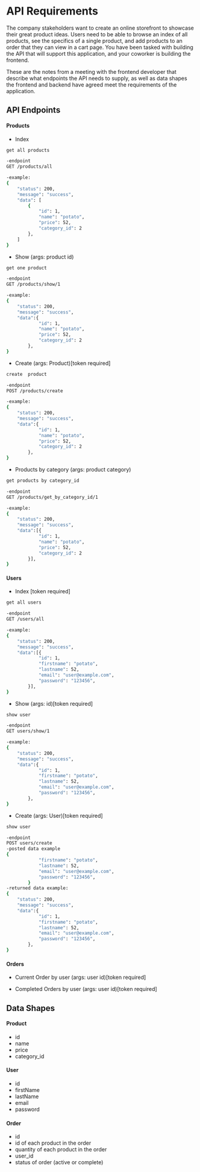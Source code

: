 # API Requirements

The company stakeholders want to create an online storefront to showcase their great product ideas. Users need to be able to browse an index of all products, see the specifics of a single product, and add products to an order that they can view in a cart page. You have been tasked with building the API that will support this application, and your coworker is building the frontend.

These are the notes from a meeting with the frontend developer that describe what endpoints the API needs to supply, as well as data shapes the frontend and backend have agreed meet the requirements of the application.

## API Endpoints

#### Products

- Index

```sh
get all products

-endpoint
GET /products/all

-example:
{
    "status": 200,
    "message": "success",
    "data": [
        {
            "id": 1,
            "name": "potato",
            "price": 52,
            "category_id": 2
        },
    ]
}
```

- Show (args: product id)

```sh
get one product

-endpoint
GET /products/show/1

-example:
{
    "status": 200,
    "message": "success",
    "data":{
            "id": 1,
            "name": "potato",
            "price": 52,
            "category_id": 2
        },
}
```

- Create (args: Product)[token required]

```sh
create  product

-endpoint
POST /products/create

-example:
{
    "status": 200,
    "message": "success",
    "data":{
            "id": 1,
            "name": "potato",
            "price": 52,
            "category_id": 2
        },
}

```

- Products by category (args: product category)

```sh
get products by category_id

-endpoint
GET /products/get_by_category_id/1

-example:
{
    "status": 200,
    "message": "success",
    "data":[{
            "id": 1,
            "name": "potato",
            "price": 52,
            "category_id": 2
        }],
}

```

#### Users

- Index [token required]

```sh
get all users

-endpoint
GET /users/all

-example:
{
    "status": 200,
    "message": "success",
    "data":[{
            "id": 1,
            "firstname": "potato",
            "lastname": 52,
            "email": "user@example.com",
            "password": "123456",
        }],
}
```

- Show (args: id)[token required]

```sh
show user

-endpoint
GET users/show/1

-example:
{
    "status": 200,
    "message": "success",
    "data":{
            "id": 1,
            "firstname": "potato",
            "lastname": 52,
            "email": "user@example.com",
            "password": "123456",
        },
}
```

- Create (args: User)[token required]

```sh
show user

-endpoint
POST users/create
-posted data example
{
            "firstname": "potato",
            "lastname": 52,
            "email": "user@example.com",
            "password": "123456",
        }
-returned data example:
{
    "status": 200,
    "message": "success",
    "data":{
            "id": 1,
            "firstname": "potato",
            "lastname": 52,
            "email": "user@example.com",
            "password": "123456",
        },
}
```

#### Orders

- Current Order by user (args: user id)[token required]

- Completed Orders by user (args: user id)[token required]

## Data Shapes

#### Product

- id
- name
- price
- category_id

#### User

- id
- firstName
- lastName
- email
- password

#### Order

- id
- id of each product in the order
- quantity of each product in the order
- user_id
- status of order (active or complete)
